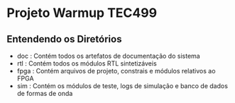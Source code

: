 Projeto Warmup TEC499
======

Entendendo os Diretórios
-------------------------
  - doc    	: Contém todos os artefatos de documentação do sistema
  - rtl   	: Contém todos os módulos RTL sintetizáveis
  - fpga   	: Contém arquivos de projeto, constrais e módulos relativos ao FPGA
  - sim    	: Contém os módulos de teste, logs de simulação e banco de dados de formas de onda